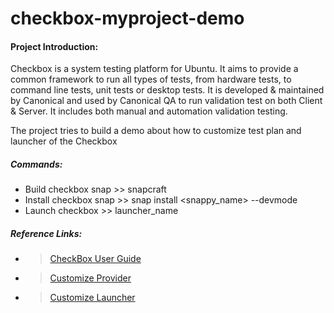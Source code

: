 # checkbox-myproject-demo

#### Project Introduction:
Checkbox is a system testing platform for Ubuntu. It aims to provide a common framework to run all types of tests, from hardware tests, to command line tests, unit tests or desktop tests. It is developed & maintained by Canonical and used by Canonical QA to run validation test on both Client & Server. It includes both manual and automation validation testing.

The project tries to build a demo about how to customize test plan and launcher of the Checkbox


##### Commands:

- Build checkbox snap >> snapcraft
- Install checkbox snap >> snap install <snappy_name> --devmode
- Launch checkbox >> launcher_name


##### Reference Links:
- > [CheckBox User Guide](https://checkbox.readthedocs.io/en/latest/using.html#getting-started)
- > [Customize Provider]()
- > [Customize Launcher](https://checkbox.readthedocs.io/en/latest/custom-app.html)
